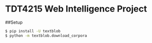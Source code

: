 # TDT4215 Web Intelligence Project

##Setup 

```bash
$ pip install -U textblob
$ python -m textblob.download_corpora
```
